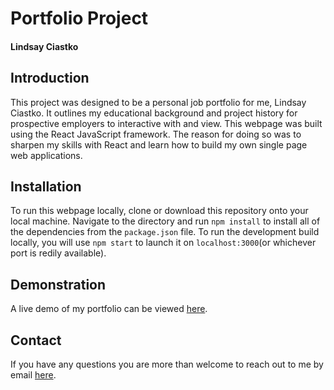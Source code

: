# Portfolio Project
#### Lindsay Ciastko

## Introduction
This project was designed to be a personal job portfolio for me, Lindsay Ciastko. It outlines my educational background and project history for prospective employers to interactive with and view. This webpage was built using the React JavaScript framework. The reason for doing so was to sharpen my skills with React and learn how to build my own single page web applications. 

## Installation
To run this webpage locally, clone or download this repository onto your local machine. Navigate to the directory and run  `npm install` to install all of the dependencies from the `package.json` file. To run the development build locally, you will use `npm start` to launch it on `localhost:3000`(or whichever port is redily available). 

## Demonstration
A live demo of my portfolio can be viewed [here](https://portfolio.foxifly.net/). 

## Contact
If you have any questions you are more than welcome to reach out to me by email [here](mailto:laciastko@gmail.com).
